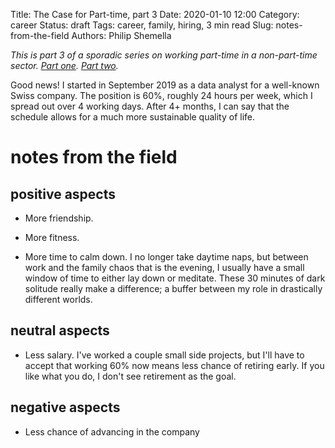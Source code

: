 Title: The Case for Part-time, part 3
Date: 2020-01-10 12:00
Category: career
Status: draft
Tags: career, family, hiring, 3 min read
Slug: notes-from-the-field
Authors: Philip Shemella

_This is part 3 of a sporadic series on working part-time in a non-part-time sector. [Part one]({filename}pay-me-less.md). [Part two]({filename}one-is-many.md)._

Good news! I started in September 2019 as a data analyst for a well-known Swiss company.
The position is 60%, roughly 24 hours per week, which I spread out over 4 working days.
After 4+ months, I can say that the schedule allows for a much more sustainable quality of life.

# notes from the field

## positive aspects

+ More friendship.

+ More fitness.

+ More time to calm down. I no longer take daytime naps, but between work and the family chaos that is the evening, I usually have a small window of time to either lay down or meditate. These 30 minutes of dark solitude really make a difference; a buffer between my role in drastically different worlds.

## neutral aspects

+ Less salary. I've worked a couple small side projects, but I'll have to accept that working 60% now means less chance of retiring early. If you like what you do, I don't see retirement as the goal.

## negative aspects

+ Less chance of advancing in the company


